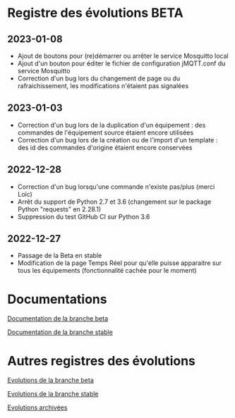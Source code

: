 # Registre des évolutions BETA

## 2023-01-08
- Ajout de boutons pour (re)démarrer ou arrêter le service Mosquitto local
- Ajout d'un bouton pour éditer le fichier de configuration jMQTT.conf du service Mosquitto
- Correction d'un bug lors du changement de page ou du rafraichissement, les modifications n'étaient pas signalées

## 2023-01-03
- Correction d'un bug lors de la duplication d'un équipement : des commandes de l'équipement source étaient encore utilisées
- Correction d'un bug lors de la création ou de l'import d'un template : des id des commandes d'origine étaient encore conservées

## 2022-12-28
- Correction d'un bug lorsqu'une commande n'existe pas/plus (merci Loïc)
- Arrêt du support de Python 2.7 et 3.6 (changement sur le package Python "requests" en 2.28.1)
- Suppression du test GitHub CI sur Python 3.6


## 2022-12-27
- Passage de la Beta en stable
- Modification de la page Temps Réel pour qu'elle puisse apparaitre sur tous les équipements (fonctionnalité cachée pour le moment)


# Documentations

[Documentation de la branche beta](index_beta)

[Documentation de la branche stable](index)


# Autres registres des évolutions

[Evolutions de la branche beta](changelog_beta)

[Evolutions de la branche stable](changelog)

[Evolutions archivées](changelog_archived)

